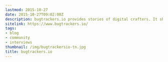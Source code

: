 ```yaml
---
lastmod: 2015-10-27
date: 2015-10-27T09:02:00Z
description: bugtrackers.io provides stories of digital crafters. It shows people behind bits, pixels and bug reports. bugtrackers.io is your resource for web development.
sitelink: https://www.bugtrackers.io/
tags:
- blog
- community
- interviews
thumbnail: /img/bugtrackersio-tn.jpg
title: bugtrackers.io
---
```


